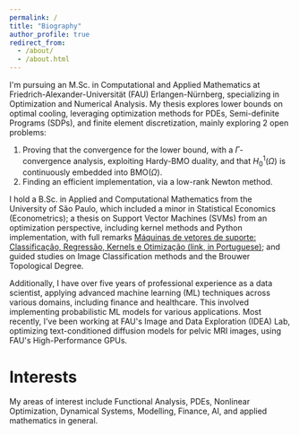 ```yaml
---
permalink: /
title: "Biography"
author_profile: true
redirect_from: 
  - /about/
  - /about.html
---
```


I'm pursuing an M.Sc. in Computational and Applied Mathematics at Friedrich-Alexander-Universität (FAU) Erlangen-Nürnberg, specializing in Optimization and Numerical Analysis. My thesis  explores lower bounds on optimal cooling, leveraging optimization methods for PDEs, Semi-definite Programs (SDPs), and finite element discretization, mainly exploring 2 open problems:
1. Proving that the convergence for the lower bound, with a $\Gamma$-convergence analysis, exploiting Hardy-BMO duality, and that $H_0^1(\Omega)$ is continuously embedded into BMO$(\Omega)$.
2. Finding an efficient implementation, via a low-rank Newton method.

I hold a B.Sc. in Applied and Computational Mathematics from the University of São Paulo, which included a minor in Statistical Economics (Econometrics); a thesis on Support Vector Machines (SVMs) from an optimization perspective, including kernel methods and Python implementation, with full remarks [Máquinas de vetores de suporte: Classificação, Regressão, Kernels e Otimização (link, in Portuguese)](https://drive.google.com/file/d/1AwYMACQsDhy36vFSUbMfxYxrMvyuSMWW/view?usp=share_link); and guided studies on Image Classification methods and the Brouwer Topological Degree.

Additionally, I have over five years of professional experience as a data scientist, applying advanced machine learning (ML) techniques across various domains, including finance and healthcare. This involved implementing probabilistic ML models for various applications. 
Most recently, I've been working at FAU's Image and Data Exploration (IDEA) Lab, optimizing text-conditioned diffusion models for pelvic MRI images, using FAU's High-Performance GPUs.

Interests
======
My areas of interest include Functional Analysis, PDEs, Nonlinear Optimization, Dynamical Systems, Modelling, Finance, AI, and applied mathematics in general.
